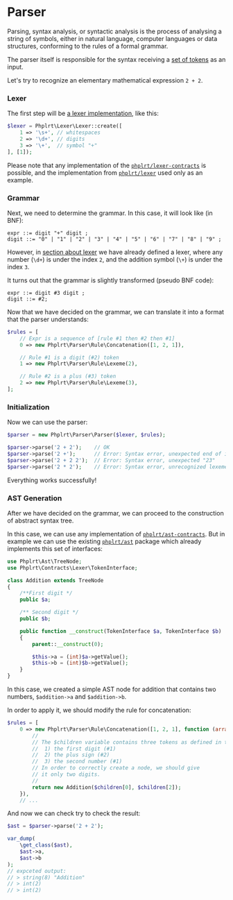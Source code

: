 # Parser

Parsing, syntax analysis, or syntactic analysis is the process of analysing a 
string of symbols, either in natural language, computer languages or data 
structures, conforming to the rules of a formal grammar.

The parser itself is responsible for the syntax receiving a 
[set of tokens](./lexer.md) as an input.

Let's try to recognize an elementary mathematical expression `2 + 2`. 

### Lexer

The first step will be [a lexer implementation](./lexer.md), 
like this:

```php
$lexer = Phplrt\Lexer\Lexer::create([
    1 => '\s+', // whitespaces
    2 => '\d+', // digits
    3 => '\+',  // symbol "+"
], [1]);
```

Please note that any implementation of the 
[`phplrt/lexer-contracts`](./lexer-contracts.md) is 
possible, and the implementation from 
[`phplrt/lexer`](./lexer.md) used only as an example.

### Grammar

Next, we need to determine the grammar. In this case, it will look like (in BNF):

```bnf
expr ::= digit "+" digit ;
digit ::= "0" | "1" | "2" | "3" | "4" | "5" | "6" | "7" | "8" | "9" ;
```

However, in [section about lexer](#lexer) we have already defined a 
lexer, where any number (`\d+`) is under the index `2`, and the addition 
symbol (`\+`) is under the index `3`.

It turns out that the grammar is slightly transformed (pseudo BNF code):

```bnf
expr ::= digit #3 digit ;
digit ::= #2;
```

Now that we have decided on the grammar, we can translate it into a 
format that the parser understands:

```php
$rules = [ 
    // Expr is a sequence of [rule #1 then #2 then #1] 
    0 => new Phplrt\Parser\Rule\Concatenation([1, 2, 1]),

    // Rule #1 is a digit (#2) token
    1 => new Phplrt\Parser\Rule\Lexeme(2),

    // Rule #2 is a plus (#3) token
    2 => new Phplrt\Parser\Rule\Lexeme(3),
];
```

### Initialization

Now we can use the parser:

```php
$parser = new Phplrt\Parser\Parser($lexer, $rules);

$parser->parse('2 + 2');    // OK
$parser->parse('2 +');      // Error: Syntax error, unexpected end of input
$parser->parse('2 + 2 2');  // Error: Syntax error, unexpected "23"
$parser->parse('2 * 2');    // Error: Syntax error, unrecognized lexeme "*"
```

Everything works successfully!

### AST Generation

After we have decided on the grammar, we can proceed to the construction 
of abstract syntax tree.

In this case, we can use any implementation of 
[`phplrt/ast-contracts`](./ast-contracts.md). But in 
example we can use the existing [`phplrt/ast`](./ast.md) 
package which already implements this set of interfaces:

```php
use Phplrt\Ast\TreeNode;
use Phplrt\Contracts\Lexer\TokenInterface;

class Addition extends TreeNode
{
    /**First digit */
    public $a;

    /** Second digit */
    public $b;

    public function __construct(TokenInterface $a, TokenInterface $b) 
    {
        parent::__construct(0);

        $this->a = (int)$a->getValue();
        $this->b = (int)$b->getValue();
    }
}
```

In this case, we created a simple AST node for addition that contains two 
numbers, `$addition->a` and `$addition->b`.

In order to apply it, we should modify the rule for concatenation:

```php
$rules = [
    0 => new Phplrt\Parser\Rule\Concatenation([1, 2, 1], function (array $children) {
        //
        // The $children variable contains three tokens as defined in the rule: 
        //  1) the first digit (#1)
        //  2) the plus sign (#2)
        //  3) the second number (#1)
        // In order to correctly create a node, we should give 
        // it only two digits.
        //
        return new Addition($children[0], $children[2]);
    }),
    // ...
```

And now we can check try to check the result:

```php
$ast = $parser->parse('2 + 2');

var_dump(
    \get_class($ast),
    $ast->a,
    $ast->b
);
// expceted output:
// > string(8) "Addition"
// > int(2)
// > int(2)
```
